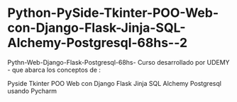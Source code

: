 # Python-PySide-Tkinter-POO-Web-con-Django-Flask-Jinja-SQL-Alchemy-Postgresql-68hs--2
Pythn-Web-Django-Flask-Postgresql-68hs-
Curso desarrollado por UDEMY - que abarca los conceptos de :

Pyside
Tkinter
POO
Web con Django
Flask
Jinja
SQL
Alchemy
Postgresql
usando Pycharm
